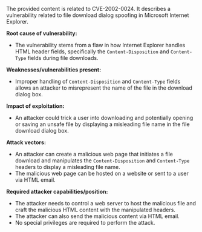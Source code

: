 The provided content is related to CVE-2002-0024. It describes a vulnerability related to file download dialog spoofing in Microsoft Internet Explorer.

**Root cause of vulnerability:**
- The vulnerability stems from a flaw in how Internet Explorer handles HTML header fields, specifically the `Content-Disposition` and `Content-Type` fields during file downloads.

**Weaknesses/vulnerabilities present:**
- Improper handling of `Content-Disposition` and `Content-Type` fields allows an attacker to misrepresent the name of the file in the download dialog box.

**Impact of exploitation:**
- An attacker could trick a user into downloading and potentially opening or saving an unsafe file by displaying a misleading file name in the file download dialog box.

**Attack vectors:**
- An attacker can create a malicious web page that initiates a file download and manipulates the `Content-Disposition` and `Content-Type` headers to display a misleading file name.
- The malicious web page can be hosted on a website or sent to a user via HTML email.

**Required attacker capabilities/position:**
- The attacker needs to control a web server to host the malicious file and craft the malicious HTML content with the manipulated headers.
- The attacker can also send the malicious content via HTML email.
- No special privileges are required to perform the attack.